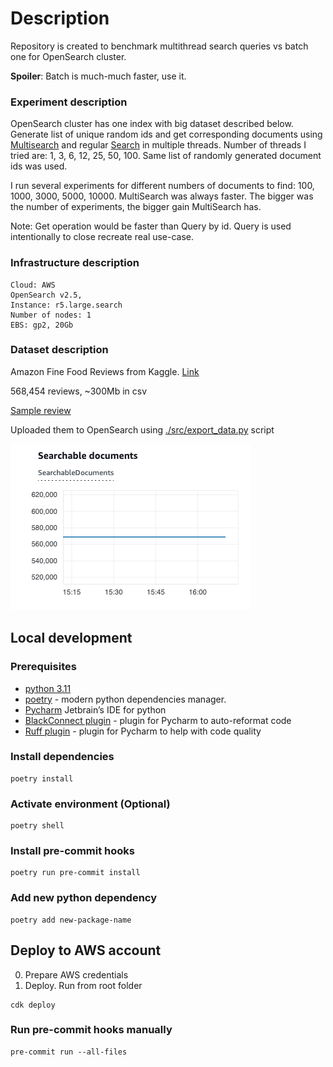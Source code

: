 # Description
Repository is created to benchmark multithread search queries vs batch one for OpenSearch cluster.

**Spoiler**: Batch is much-much faster, use it.

### Experiment description
OpenSearch cluster has one index with big dataset described below.
Generate list of unique random ids and get corresponding documents using [Multisearch](https://opensearch.org/docs/latest/api-reference/multi-search/)
and regular [Search](https://opensearch.org/docs/latest/api-reference/search/) in multiple threads. Number of threads I tried are:
1, 3, 6, 12, 25, 50, 100. Same list of randomly generated document ids was used.

I run several experiments for different numbers of documents to find: 100, 1000, 3000, 5000, 10000. MultiSearch was always faster.
The bigger was the number of experiments, the bigger gain MultiSearch has.



Note: Get operation would be faster than Query by id. Query is used intentionally to close recreate real use-case.


### Infrastructure description
```
Cloud: AWS
OpenSearch v2.5,
Instance: r5.large.search
Number of nodes: 1
EBS: gp2, 20Gb
```

### Dataset description
Amazon Fine Food Reviews from Kaggle. [Link](https://www.kaggle.com/datasets/snap/amazon-fine-food-reviews)

568,454 reviews, ~300Mb in csv

[Sample review](./assets/doc_sample.json)

Uploaded them to OpenSearch using [./src/export_data.py](./src/export_data.py) script

![os-searchable-doc-screenshot.png](assets%2Fos-searchable-doc-screenshot.png)

## Local development
### Prerequisites
- [python 3.11](https://www.python.org/downloads/)
- [poetry](https://python-poetry.org/docs/) - modern python dependencies manager.
- [Pycharm](https://www.jetbrains.com/help/pycharm/installation-guide.html) Jetbrain’s IDE for python
- [BlackConnect plugin](https://plugins.jetbrains.com/plugin/14321-blackconnect) - plugin for Pycharm to auto-reformat code
- [Ruff plugin](https://plugins.jetbrains.com/plugin/20574-ruff) - plugin for Pycharm to help with code quality

### Install dependencies
```shell
poetry install
```
### Activate environment (Optional)
```shell
poetry shell
```
### Install pre-commit hooks
```shell
poetry run pre-commit install
```
### Add new python dependency
```shell
poetry add new-package-name
```

## Deploy to AWS account
0. Prepare AWS credentials
1. Deploy. Run from root folder
 ```
 cdk deploy
 ```
### Run pre-commit hooks manually
```shell
pre-commit run --all-files
```
